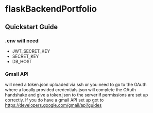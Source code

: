 # flaskBackendPortfolio
## Quickstart Guide
### .env will need

<ul>
  <li>JWT_SECRET_KEY</li>
  <li>SECRET_KEY</li>
  <li>DB_HOST</li>
</ul>

### Gmail API
will need a token.json uploaded via ssh or you need to go to the OAuth where a locally provided credentials.json
will complete the OAuth handshake and give a token.json to the server if permissions are set up correctly. If you do have a gmail
API set up got to https://developers.google.com/gmail/api/guides
